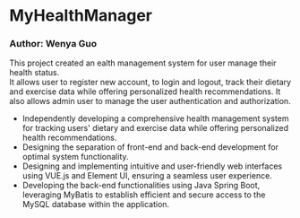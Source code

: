# MyHealthManager
### Author: Wenya Guo

This project created an ealth management system for user manage their health status.  
It allows user to register new account, to login and logout, track their dietary and exercise data while offering personalized health recommendations.
It also allows admin user to manage the user authentication and authorization. 

* Independently developing a comprehensive health management system for tracking users' dietary and exercise data while offering personalized health recommendations. 
* Designing the separation of front-end and back-end development for optimal system functionality.
* Designing and implementing intuitive and user-friendly web interfaces using VUE.js and Element UI, ensuring a seamless user experience.
* Developing the back-end functionalities using Java Spring Boot, leveraging MyBatis to establish efficient and secure access to the MySQL database within the application.

